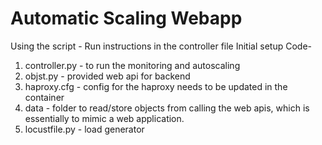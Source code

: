 # Automatic Scaling Webapp

Using the script -
Run instructions in the controller file
Initial setup Code-
1) controller.py - to run the monitoring and autoscaling
2) objst.py - provided web api for backend
3) haproxy.cfg - config for the haproxy needs to be updated in the container
4) data - folder to read/store objects from calling the web apis, which is essentially to mimic a web application.
5) locustfile.py  - load generator

